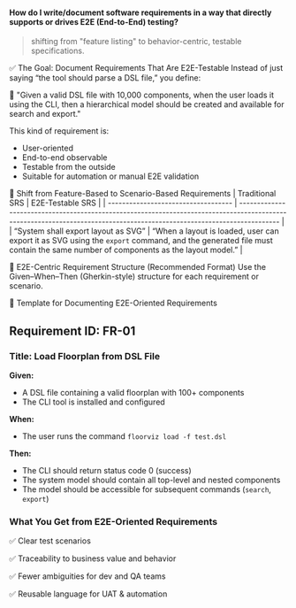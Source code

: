 #### How do I write/document software requirements in a way that directly supports or drives E2E (End-to-End) testing?

> shifting from "feature listing" to behavior-centric, testable specifications.

✅ The Goal: Document Requirements That Are E2E-Testable
Instead of just saying “the tool should parse a DSL file,” you define:

💬 "Given a valid DSL file with 10,000 components, when the user loads it using the CLI, then a hierarchical model should be created and available for search and export."

This kind of requirement is:
- User-oriented
- End-to-end observable
- Testable from the outside
- Suitable for automation or manual E2E validation

🔄 Shift from Feature-Based to Scenario-Based Requirements
| Traditional SRS                     | E2E-Testable SRS                                                                                                                                                        |
| ----------------------------------- | ----------------------------------------------------------------------------------------------------------------------------------------------------------------------- |
| “System shall export layout as SVG” | “When a layout is loaded, user can export it as SVG using the `export` command, and the generated file must contain the same number of components as the layout model.” |


🧩 E2E-Centric Requirement Structure (Recommended Format)
Use the Given–When–Then (Gherkin-style) structure for each requirement or scenario.

📘 Template for Documenting E2E-Oriented Requirements
## Requirement ID: FR-01

### Title: Load Floorplan from DSL File

**Given:**  
- A DSL file containing a valid floorplan with 100+ components  
- The CLI tool is installed and configured

**When:**  
- The user runs the command `floorviz load -f test.dsl`

**Then:**  
- The CLI should return status code 0 (success)  
- The system model should contain all top-level and nested components  
- The model should be accessible for subsequent commands (`search`, `export`)

 ### What You Get from E2E-Oriented Requirements
✅ Clear test scenarios

✅ Traceability to business value and behavior

✅ Fewer ambiguities for dev and QA teams

✅ Reusable language for UAT & automation
 


